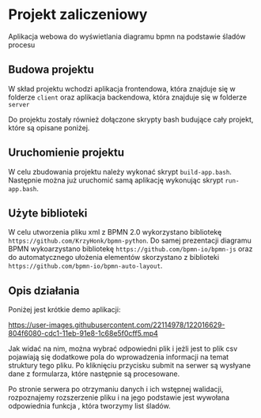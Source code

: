 # Projekt zaliczeniowy
Aplikacja webowa do wyświetlania diagramu bpmn na podstawie śladów procesu

## Budowa projektu
W skład projektu wchodzi aplikacja frontendowa, która znajduje się w folderze `client` 
oraz aplikacja backendowa, która znajduje się w folderze `server`

Do projektu zostały również dołączone skrypty bash budujące cały projekt, które są opisane poniżej.

## Uruchomienie projektu
W celu zbudowania projektu należy wykonać skrypt `build-app.bash`.
Następnie można już uruchomić samą aplikację wykonując skrypt `run-app.bash`.

## Użyte biblioteki
W celu utworzenia pliku xml z BPMN 2.0 wykorzystano bibliotekę `https://github.com/KrzyHonk/bpmn-python`.
Do samej prezentacji diagramu BPMN wykoarzystano bibliotekę `https://github.com/bpmn-io/bpmn-js` oraz do automatycznego ułożenia elementów skorzystano z biblioteki `https://github.com/bpmn-io/bpmn-auto-layout`.

## Opis działania
Poniżej jest krótkie demo aplikacji:

https://user-images.githubusercontent.com/22114978/122016629-804f6080-cdc1-11eb-91e8-1c68e5f0cff5.mp4


Jak widać na nim, można wybrać odpowiedni plik i jeżli jest to plik csv pojawiają się dodatkowe pola do wprowadzenia informacji na temat struktury tego pliku. Po kliknięciu przycisku submit na serwer są wysłyane dane z formularza, które następnie są procesowane.

Po stronie serwera po otrzymaniu danych i ich wstępnej walidacji, rozpoznajemy rozszerzenie pliku i na jego podstawie jest wywołana odpowiednia funkcja , która tworzymy list śladów. 
